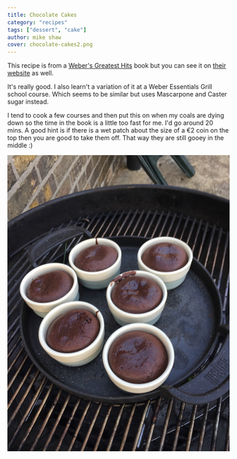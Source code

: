```yaml
---
title: Chocolate Cakes
category: "recipes"
tags: ["dessert", "cake"]
author: mike shaw
cover: chocolate-cakes2.png
---
```


This recipe is from a [Weber's Greatest Hits](https://www.bookdepository.com/Webers-Greatest-Hits-Jamie-Purviance/9780544952379) book but you can see it on [their website](https://www.weber.com/IE/en/recipes/desserts/warm-molten-chocolate-cakes-with-fresh-berries/weber-89699.html) as well.

It's really good. I also learn't a variation of it at a Weber Essentials Grill school course. Which seems to be similar but uses Mascarpone and Caster sugar instead. 

I tend to cook a few courses and then put this on when my coals are dying down so the time in the book is a little too fast for me. I'd go around 20 mins. A good hint is if there is a wet patch about the size of a €2 coin on the top then you are good to take them off. That way they are still gooey in the middle :)

![On the Braai](./on-the-braai.png)
